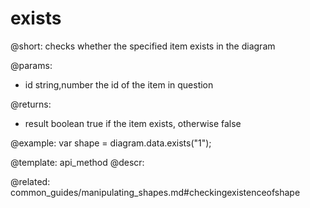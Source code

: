 exists
========

@short:
checks whether the specified item exists in the diagram

@params:
- id 			string,number			the id of the item in question

@returns:
- result		boolean				true if the item exists, otherwise false


@example:
var shape = diagram.data.exists("1"); 


@template:	api_method
@descr:

@related:
common_guides/manipulating_shapes.md#checkingexistenceofshape